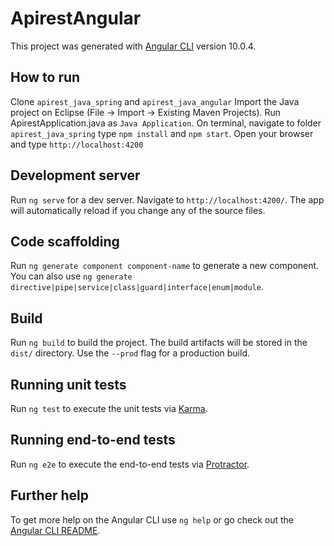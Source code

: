 # ApirestAngular

This project was generated with [Angular CLI](https://github.com/angular/angular-cli) version 10.0.4.

## How to run

Clone `apirest_java_spring` and `apirest_java_angular`
Import the Java project on Eclipse (File -> Import -> Existing Maven Projects). Run ApirestApplication.java as `Java Application`.
On terminal, navigate to folder `apirest_java_spring` type `npm install` and `npm start`.
Open your browser and type `http://localhost:4200`

## Development server

Run `ng serve` for a dev server. Navigate to `http://localhost:4200/`. The app will automatically reload if you change any of the source files.

## Code scaffolding

Run `ng generate component component-name` to generate a new component. You can also use `ng generate directive|pipe|service|class|guard|interface|enum|module`.

## Build

Run `ng build` to build the project. The build artifacts will be stored in the `dist/` directory. Use the `--prod` flag for a production build.

## Running unit tests

Run `ng test` to execute the unit tests via [Karma](https://karma-runner.github.io).

## Running end-to-end tests

Run `ng e2e` to execute the end-to-end tests via [Protractor](http://www.protractortest.org/).

## Further help

To get more help on the Angular CLI use `ng help` or go check out the [Angular CLI README](https://github.com/angular/angular-cli/blob/master/README.md).
